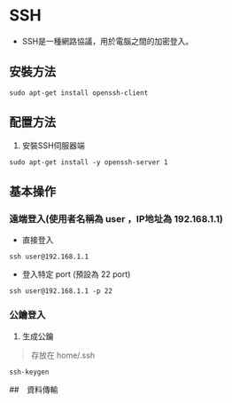 # SSH
* SSH是一種網路協議，用於電腦之間的加密登入。

## 安裝方法
```
sudo apt-get install openssh-client
```

## 配置方法
1. 安裝SSH伺服器端
```
sudo apt-get install -y openssh-server 1
```

## 基本操作
### 遠端登入(使用者名稱為 user ，IP地址為 192.168.1.1)
* 直接登入
```
ssh user@192.168.1.1
```

* 登入特定 port (預設為 22 port)
```
ssh user@192.168.1.1 -p 22
```

### 公鑰登入
1. 生成公鑰
> 存放在 home/.ssh
```
ssh-keygen
```

##　資料傳輸
